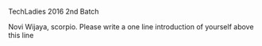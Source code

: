 TechLadies 2016 2nd Batch

Novi Wijaya, scorpio.
Please write a one line introduction of yourself above this line

